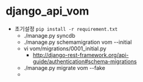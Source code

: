 django_api_vom
==============

* 초기설정
`pip install -r requirement.txt`
  * ./manage.py syncdb
  * ./manage.py schemamigration vom --initial
  * vi vom/migrations/0001_initial.py
     * http://django-rest-framework.org/api-guide/authentication#schema-migrations
  * ./manage.py migrate vom --fake
  * 
